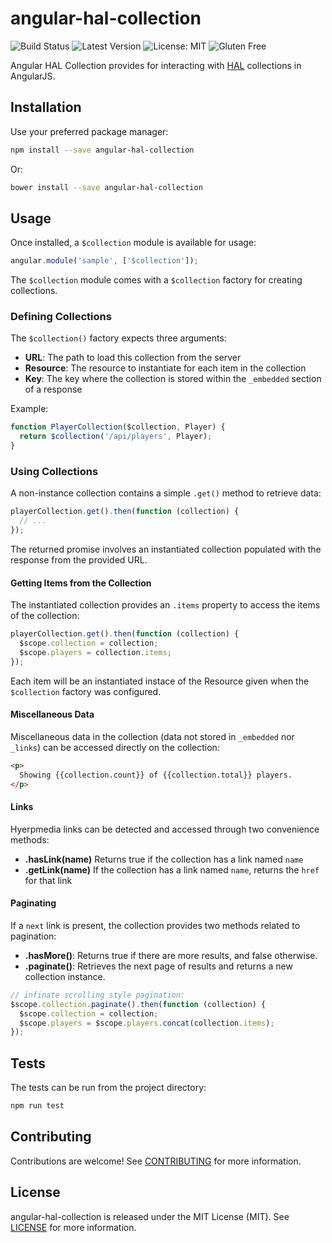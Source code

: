 # angular-hal-collection

![Build Status](https://img.shields.io/travis/mrkrstphr/angular-hal-collection.svg?style=flat-square)
![Latest Version](https://img.shields.io/npm/v/angular-hal-collection.svg?style=flat-square)
![License: MIT](https://img.shields.io/npm/l/angular-hal-collection.svg?style=flat-square)
![Gluten Free](https://img.shields.io/badge/gluten-free-brightgreen.svg?style=flat-square)

Angular HAL Collection provides for interacting with [HAL](http://stateless.co/hal_specification.html)
collections in AngularJS.

## Installation

Use your preferred package manager:

```bash
npm install --save angular-hal-collection
```

Or:

```bash
bower install --save angular-hal-collection
```

## Usage

Once installed, a `$collection` module is available for usage:

```js
angular.module('sample', ['$collection']);
```

The `$collection` module comes with a `$collection` factory for creating collections.

### Defining Collections

The `$collection()` factory expects three arguments:

 * **URL**: The path to load this collection from the server
 * **Resource**: The resource to instantiate for each item in the collection
 * **Key**: The key where the collection is stored within the `_embedded` section of a response

Example:

```js
function PlayerCollection($collection, Player) {
  return $collection('/api/players', Player);
}
```

### Using Collections

A non-instance collection contains a simple `.get()` method to retrieve data:

```js
playerCollection.get().then(function (collection) {
  // ...
});
```

The returned promise involves an instantiated collection populated with the response from the provided
URL. 

#### Getting Items from the Collection

The instantiated collection provides an `.items` property to access the items of the collection:

```js
playerCollection.get().then(function (collection) {
  $scope.collection = collection;
  $scope.players = collection.items;
});
```

Each item will be an instantiated instace of the Resource given when the `$collection` factory was configured.

#### Miscellaneous Data

Miscellaneous data in the collection (data not stored in `_embedded` nor `_links`) can be accessed directly on
the collection:

```html
<p>
  Showing {{collection.count}} of {{collection.total}} players.
</p>
```

#### Links

Hyerpmedia links can be detected and accessed through two convenience methods:

 * **.hasLink(name)** Returns true if the collection has a link named `name`
 * **.getLink(name)** If the collection has a link named `name`, returns the `href` for that link

#### Paginating

If a `next` link is present, the collection provides two methods related to pagination:

 * **.hasMore()**: Returns true if there are more results, and false otherwise.
 * **.paginate()**: Retrieves the next page of results and returns a new collection instance.

```js
// infinate scrolling style pagination:
$scope.collection.paginate().then(function (collection) {
  $scope.collection = collection;
  $scope.players = $scope.players.concat(collection.items);
});
```

## Tests

The tests can be run from the project directory:

```bash
npm run test
```

## Contributing

Contributions are welcome! See [CONTRIBUTING](CONTRIBUTING.md) for more information.

## License

angular-hal-collection is released under the MIT License (MIT). See [LICENSE](LICENSE.md) for more information.

